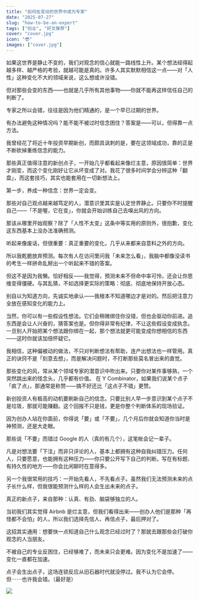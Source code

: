```yaml
---
title: "如何在变动的世界中成为专家"
date: "2025-07-27"
slug: "how-to-be-an-expert"
tags: ["创业", "好文推荐"]
cover: "cover.jpg"
icon: "😎"
images: ["cover.jpg"]
---
```

如果这世界是静止不变的，我们对观念的信心就能一路线性上升。某个想法经得起越多样、越严格的考验，就越可能是真的。许多人其实默默相信这一点——对「人性」这种变化不大的领域来说，这么想或许没错。



但对那些会变的东西——也就是几乎所有其他事物——你就不能再这样信任自己的判断了。



专家之所以会错，往往是因为他们精通的，是一个早已过期的世界。



有办法避免这种情况吗？能不能不被过时信念困住？答案是——可以，但得靠一点方法。



我曾经花了将近十年投资早期新创，而颇具讽刺的是，要在这领域成功，靠的正是不断砍掉重练信念的能力。



那些真正值得注意的新创点子，一开始几乎都看起来像烂主意，原因很简单：世界才刚变，而这个变化刚好让它从坏变成了对。我花了很多时间学会分辨这种「翻盘」，而这套技巧，其实也能套用在一切新想法上。



第一步，养成一种信念：世界一定会变。



那些对自己观点越来越笃定的人，潜意识里其实是认定世界静止。只要你不时提醒自己——「不是喔，它在变」，你就会开始训练自己去嗅出风的方向。



那该从哪里开始观察？除了「人性不太变」这条中等实用的原则外，很抱歉，变化这东西基本上没办法准确预测。



听起来像废话，但很重要：真正重要的变化，几乎从来都来自意料之外的方向。



所以我乾脆放弃预测。每次有人在访问里问我「未来怎么看」，我脑中都像没读书的考生一样拼命乱掰出一个听起来不错的答案。



但这不是因为我懒。恰好相反——我觉得，预测未来不但命中率可怜，还会让你思维变得僵硬。与其乱猜，不如选择更实际的策略：彻底、彻底地保持开放心态。



别自以为知道方向，先诚实地承认——我根本不知道哪边才是对的。然后把注意力全放在感知变化的能力上。



当然，你可以有一些假设性想法。它们会稍微绑住你没错，但也会驱动你前进。追东西是会让人兴奋的，猜答案也是。但你得非常有纪律，不让这些假设变成执念。
一旦别人开始把某个想法跟你绑在一起，那个想法就更可能变成你想相信的东西——这时你就该加倍怀疑它。



我相信，这种偏被动的做法，不只对判断想法有帮助，连产出想法也一样管用。真正的诀窍不是「刻意去想」，而是解决问题时，不打断那些莫名冒出来的直觉。



那些变化的风，常从某个领域专家的潜意识中吹出来。只要你对某件事够熟，一个突然跳出来的怪念头，几乎都有价值。
在 Y Combinator，如果我们说某个点子「疯了点」，那通常是称赞——搞不好还比「这点子不错」更赞。



新创投资人有极高的动机要刷新自己的信念。只要比别人早一步意识到某个点子不是垃圾，那就可能赚翻。这个回报不只是钱，更是你整个判断体系的现场验证。



因为创办人站在你面前，你得说「要」或「不要」，几个月后你就会知道你当时是神预测，还是大走眼。



那些说「不要」而错过 Google 的人（真的有几个），这笔帐会记一辈子。



凡是对想法要「下注」而非只评论的人，基本上都拥有这种自我纠错压力。任何人，只要愿意，也能拥有这种压力——你只要公开写下自己的判断。写在有标题、有持久性的地方——你会比闲聊时在意得多。



另一个我很常用的技巧：一开始先看人，不先看点子。虽然我们无法预测未来的点子长什么样，但我很能预测什么样的人会生出未来的点子。



真正的新点子，来自那种：认真、有劲、脑袋够独立的人。



当初我们其实觉得 Airbnb 是烂主意，但我们看得出来——创办人他们是那种「再怪都不会怕」的人，所以我们选择先信人、再信点子，最后押对了。



这招其实通用：想要快一点知道自己什么观念已经过时了？那就去跟那些会打破你观念的人当朋友。



不被自己的专业反困住，已经够难了，而未来只会更难。因为变化不是加速了——变化一直都在加速。



点子会生出点子，这场连锁反应从旧石器时代就没停过。我不认为它会停。
但⋯⋯也许我会错。（最好是）




![](https://prod-files-secure.s3.us-west-2.amazonaws.com/112d0858-5090-4d34-a606-b75eb8d65fd2/46476355-9cf3-4e99-9b7a-3531bc426380/1000202064.png?X-Amz-Algorithm=AWS4-HMAC-SHA256&X-Amz-Content-Sha256=UNSIGNED-PAYLOAD&X-Amz-Credential=ASIAZI2LB466RIKPN7RQ%2F20251022%2Fus-west-2%2Fs3%2Faws4_request&X-Amz-Date=20251022T204459Z&X-Amz-Expires=3600&X-Amz-Security-Token=IQoJb3JpZ2luX2VjEH0aCXVzLXdlc3QtMiJIMEYCIQC4GBdWOKw8gHWoWZ2VwBSsOrzSMjDyFbDuSGKUsgWDVgIhALFpsIYnsS%2BgONdnLLcERNmrRAfQkVM0566VmspObV3rKv8DCDUQABoMNjM3NDIzMTgzODA1IgyLLoJlgqSnCPONZ%2FEq3AONeTNjI%2Be3pHdB5y57GEVQOEVhN0y0DXDlyYtLy4xxwh3mlaoQ35GeaHQx5BdVE0o%2F%2BQ1meQBnIQfVQIdFnLXALAE93NPrVtTh3LVEMNNxHLqlaCFBhgak4moiUNXohEIk%2BhoDeuC6gok5FJ1mrGyVoFu1sRN94GSSG7anbucsI45746%2BDEhOZQPxhVJDBSWv9Fml95RhgwNSLVkbTQ7OsGcqgb%2Bh6Fix9pPpOc9PE3gZX2b0KNOBN2KHEczwECY2FVAOGHd0q1GOZpcryUdNrHjyBTNx3IavSQIk9xPIWUmczxVtoOJx6UtIqg8rBwoMt%2BaT6mEPWs2bjMoHhm4Dgb0O%2BJZJdexL0d1ImCfMAPMAjiVMva0PN1QL5QBIRoV4H0pDRDpWYvmWfs8Px%2FHyKSYtR5EruMPTt8OSVeDyuZyjATRt9bIJC86Rs8wazqEYZP9ANQIcE9adRvazxyjGmo0pBqETutfslbLpz1fRR7rYdo4QjOC7Qg0f2E38mKtUUxIViDJLEzbDs1vlOOnyrrNPM9ozZrqZoQtAgRSGok%2BuIrwWhuzJ9FWiHvK5IhirwMOiXBzcsh3PVmqk3R1dpQotQs5jIjCTRYh5lsmMus1Qt19P1YeZaQwwXaDC9%2BeTHBjqkASBXQABUJ97HVTKfxU03cI8CkR6Z1VG5vj2hSynSubBZJnlzDFw1vEfyvkohD%2BTUKYH4foPGfGGoAR7MxI2C1Zx%2FW6G6llkAoHqK6NaBHP5HCBB%2FBnPXI4e%2FW0xcD%2Bd%2FYvRtgoKBxSI2lh2djgnAObE0BtVguH493Gz0rKhBOX%2FXKVyy8beQx0E8S1l3yZJ5Nrd%2BfH0u%2F5yXHjB0uLoLjBxXiu92&X-Amz-Signature=521a1a61a20e87d737bf8148ae069b62c53812de8936b57167b62b3457b5a6d3&X-Amz-SignedHeaders=host&x-amz-checksum-mode=ENABLED&x-id=GetObject)

